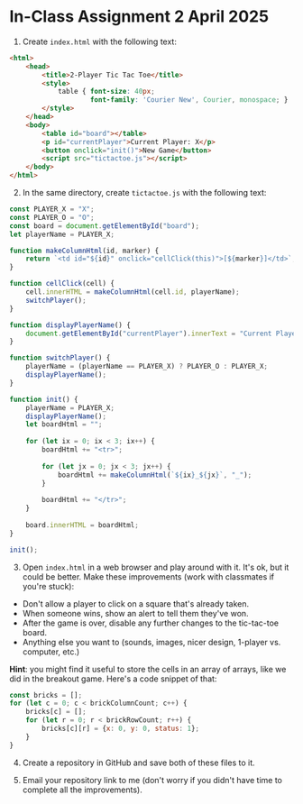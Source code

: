 # In-Class Assignment 2 April 2025

1. Create `index.html` with the following text:

```html
<html>
    <head>
        <title>2-Player Tic Tac Toe</title>
        <style>
            table { font-size: 40px;
                    font-family: 'Courier New', Courier, monospace; }
        </style>
    </head>
    <body>
        <table id="board"></table>
        <p id="currentPlayer">Current Player: X</p>
        <button onclick="init()">New Game</button>
        <script src="tictactoe.js"></script>
    </body>
</html>
```

2. In the same directory, create `tictactoe.js` with the following text:

```js
const PLAYER_X = "X";
const PLAYER_O = "O";
const board = document.getElementById("board");
let playerName = PLAYER_X;

function makeColumnHtml(id, marker) {
    return `<td id="${id}" onclick="cellClick(this)">[${marker}]</td>`;
}

function cellClick(cell) {
    cell.innerHTML = makeColumnHtml(cell.id, playerName);
    switchPlayer();
}

function displayPlayerName() {
    document.getElementById("currentPlayer").innerText = "Current Player: " + playerName;
}

function switchPlayer() {
    playerName = (playerName == PLAYER_X) ? PLAYER_O : PLAYER_X;
    displayPlayerName();
}

function init() {
    playerName = PLAYER_X;
    displayPlayerName();
    let boardHtml = "";
    
    for (let ix = 0; ix < 3; ix++) {
        boardHtml += "<tr>";
    
        for (let jx = 0; jx < 3; jx++) {
            boardHtml += makeColumnHtml(`${ix}_${jx}`, "_");
        }
        
        boardHtml += "</tr>";
    }
    
    board.innerHTML = boardHtml;
}

init();
```

3. Open `index.html` in a web browser and play around with it. It's ok, but it could be better. Make these improvements (work with classmates if you're stuck):
- Don't allow a player to click on a square that's already taken.
- When someone wins, show an alert to tell them they've won.
- After the game is over, disable any further changes to the tic-tac-toe board.
- Anything else you want to (sounds, images, nicer design, 1-player vs. computer, etc.)

**Hint**: you might find it useful to store the cells in an array of arrays, like we did in the breakout game. Here's a code snippet of that: 

```js
const bricks = [];
for (let c = 0; c < brickColumnCount; c++) {
    bricks[c] = [];
    for (let r = 0; r < brickRowCount; r++) {
        bricks[c][r] = {x: 0, y: 0, status: 1};
    }
}
```

4. Create a repository in GitHub and save both of these files to it.

5. Email your repository link to me (don't worry if you didn't have time to complete all the improvements).